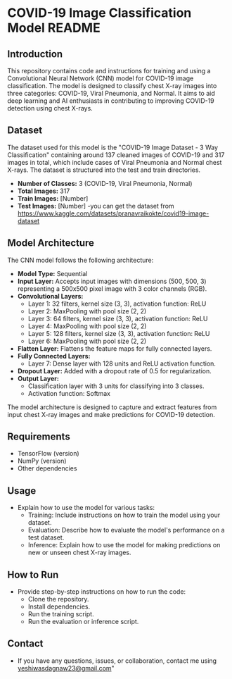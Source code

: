 # COVID-19 Image Classification Model README

## Introduction

This repository contains code and instructions for training and using a Convolutional Neural Network (CNN) model for COVID-19 image classification. The model is designed to classify chest X-ray images into three categories: COVID-19, Viral Pneumonia, and Normal. It aims to aid deep learning and AI enthusiasts in contributing to improving COVID-19 detection using chest X-rays.

## Dataset

The dataset used for this model is the "COVID-19 Image Dataset - 3 Way Classification" containing around 137 cleaned images of COVID-19 and 317 images in total, which include cases of Viral Pneumonia and Normal chest X-rays. The dataset is structured into the test and train directories.

- **Number of Classes:** 3 (COVID-19, Viral Pneumonia, Normal)
- **Total Images:** 317
- **Train Images:** [Number]
- **Test Images:** [Number]
-you can get the dataset from <a> https://www.kaggle.com/datasets/pranavraikokte/covid19-image-dataset </a>

## Model Architecture

The CNN model follows the following architecture:

- **Model Type:** Sequential
- **Input Layer:** Accepts input images with dimensions (500, 500, 3) representing a 500x500 pixel image with 3 color channels (RGB).
- **Convolutional Layers:**
  - Layer 1: 32 filters, kernel size (3, 3), activation function: ReLU
  - Layer 2: MaxPooling with pool size (2, 2)
  - Layer 3: 64 filters, kernel size (3, 3), activation function: ReLU
  - Layer 4: MaxPooling with pool size (2, 2)
  - Layer 5: 128 filters, kernel size (3, 3), activation function: ReLU
  - Layer 6: MaxPooling with pool size (2, 2)
- **Flatten Layer:** Flattens the feature maps for fully connected layers.
- **Fully Connected Layers:**
  - Layer 7: Dense layer with 128 units and ReLU activation function.
- **Dropout Layer:** Added with a dropout rate of 0.5 for regularization.
- **Output Layer:**
  - Classification layer with 3 units for classifying into 3 classes.
  - Activation function: Softmax

The model architecture is designed to capture and extract features from input chest X-ray images and make predictions for COVID-19 detection.

## Requirements

- TensorFlow (version)
- NumPy (version)
- Other dependencies

## Usage

- Explain how to use the model for various tasks:
  - Training: Include instructions on how to train the model using your dataset.
  - Evaluation: Describe how to evaluate the model's performance on a test dataset.
  - Inference: Explain how to use the model for making predictions on new or unseen chest X-ray images.

## How to Run

- Provide step-by-step instructions on how to run the code:
  - Clone the repository.
  - Install dependencies.
  - Run the training script.
  - Run the evaluation or inference script.

## Contact

- If you have any questions, issues, or collaboration, contact me using <a> yeshiwasdagnaw23@gmail.com"</a>
